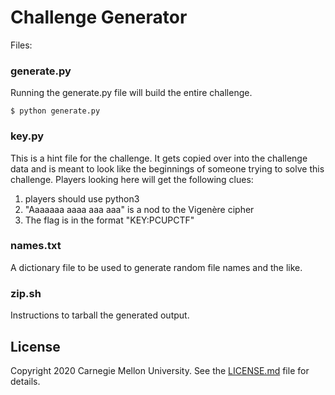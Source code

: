 # Challenge Generator 

Files:

### generate.py

Running the generate.py file will build the entire challenge.

    $ python generate.py

### key.py

This is a hint file for the challenge. It gets copied over into the challenge data and is meant to look like the beginnings of someone trying to solve this challenge. Players looking here will get the following clues:

1. players should use python3
2. "Aaaaaaa aaaa aaa aaa" is a nod to the Vigenère cipher
3. The flag is in the format "KEY:PCUPCTF"

### names.txt

A dictionary file to be used to generate random file names and the like.

### zip.sh

Instructions to tarball the generated output.

## License
Copyright 2020 Carnegie Mellon University. See the [LICENSE.md](../../../LICENSE.md) file for details.